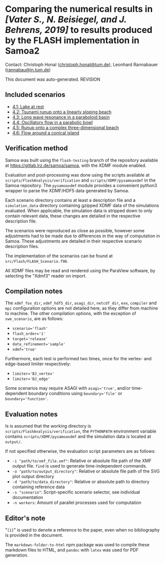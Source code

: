 # Comparing the numerical results in _[Vater S., N. Beisiegel, and J. Behrens, 2019]_ to results produced by the FLASH implementation in Samoa2

Contact: Christoph Honal (christoph.honal@tum.de), Leonhard Rannabauer (rannabau@in.tum.de)

This document was auto-generated. REVISION

## Included scenarios

 - [4.1: Lake at rest](1_resting_lake/resting_lake.md)
 - [4.2: Tsunami runup onto a linearly sloping beach](2_linear_beach/linear_beach.md)
 - [4.3: Long wave resonance in a paraboloid basin](3_longwave_basin/longwave_basin.md)
 - [4.4: Oscillatory flow in a parabolic bowl](4_oscillating_lake/oscillating_lake.md)
 - [4.5: Runup onto a complex three-dimensional beach](5_okushiri/okushiri.md)
 - [4.6: Flow around a conical island](6_conical_island/conical_island.md)

## Verification method

Samoa was built using the `flash-testing` branch of the repository available at https://gitlab.lrz.de/samoa/samoa, with the XDMF module enabled.

Evaluation and post-processing was done using the scripts available at `scripts/FlashAnalysis/verification` and `scripts/XDMF/pysamoaxdmf` in the Samoa repository. The `pysamoaxdmf` module provides a convenient python3 wrapper to parse the XDMF/HDF5 data generated by Samoa.

Each scenario directory contains at least a description file and a `simulation_data` directory containing gzipped XDMF data of the simulations evaluated. When applicable, the simulation data is stripped down to only contain relevant data, these changes are detailed in the respective description file.

The scenarios were reproduced as close as possible, however some adjustments had to be made due to differences in the way of computation in Samoa. These adjustments are detailed in their respective scenario description files.

The implementation of the scenarios can be found at `src/Flash/FLASH_Scenario.f90`.

All XDMF files may be read and rendered using the ParaView software, by selecting the "Xdmf3" reader on import.

## Compilation notes

The `xdmf_fox_dir`, `xdmf_hdf5_dir`, `asagi_dir`, `netcdf_dir`, `exe`, `compiler` and `mpi` configuration options are not detailed here, as they differ from machine to machine. The other compilation options, with the exception of `swe_scenario`, are as follows:
 - `scenario='flash'`
 - `flash_order='1'`
 - `target='release'`
 - `data_refinement='sample'`
 - `xdmf='true'`

Furthermore, each test is performed two times, once for the vertex- and edge-based limiter respectively:
 - `limiter='BJ_vertex'`
 - `limiter='BJ_edge'`

Some scenarios may require ASAGI with `asagi='true'`, and/or time-dependent boundary conditions using `boundary='file'` or `boundary='function'`.

## Evaluation notes

Is is assumed that the working directory is `scripts/FlashAnalysis/verification`, the `PYTHONPATH` environment variable contains `scripts/XDMF/pysamoaxdmf` and the simulation data is located at `output/`.

If not specified otherwise, the evaluation script parameters are as follows:
 - `-i "path/to/xmf_file.xmf"`: Relative or absolute file path of the XMF output file. `find` is used to generate time-independent commands.
 - `-o "path/to/output_directory"`: Relative or absolute file path of the SVG plot output directory
 - `-d "path/to/data_directory"`: Relative or absolute path to directory containing reference data
 - `-s "scenario"`: Script-specific scenario selector, see individual documentation
 - `-n workers`: Amount of parallel processes used for computation

## Editor's note

"`[1]`" is used to denote a reference to the paper, even when no bibliography is provided in the document.

The `markdown-folder-to-html` npm package was used to compile these markdown files to HTML, and `pandoc` with `latex` was used for PDF generation.
